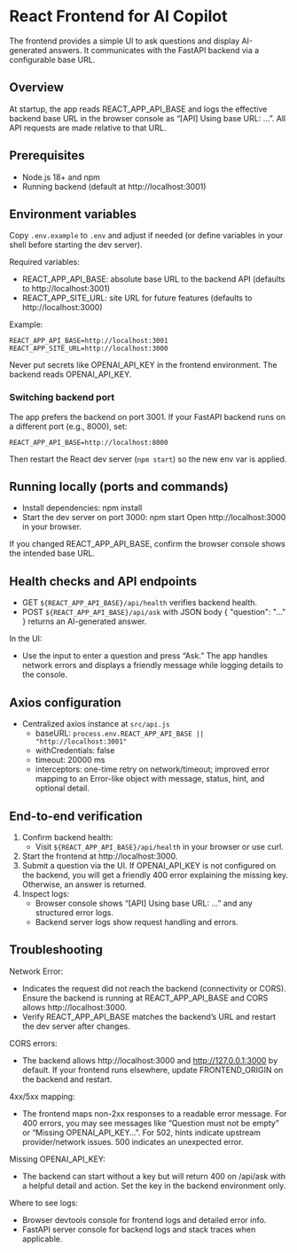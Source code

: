 # React Frontend for AI Copilot

The frontend provides a simple UI to ask questions and display AI-generated answers. It communicates with the FastAPI backend via a configurable base URL.

## Overview
At startup, the app reads REACT_APP_API_BASE and logs the effective backend base URL in the browser console as “[API] Using base URL: …”. All API requests are made relative to that URL.

## Prerequisites
- Node.js 18+ and npm
- Running backend (default at http://localhost:3001)

## Environment variables
Copy `.env.example` to `.env` and adjust if needed (or define variables in your shell before starting the dev server).

Required variables:
- REACT_APP_API_BASE: absolute base URL to the backend API (defaults to http://localhost:3001)
- REACT_APP_SITE_URL: site URL for future features (defaults to http://localhost:3000)

Example:
```
REACT_APP_API_BASE=http://localhost:3001
REACT_APP_SITE_URL=http://localhost:3000
```

Never put secrets like OPENAI_API_KEY in the frontend environment. The backend reads OPENAI_API_KEY.

### Switching backend port
The app prefers the backend on port 3001. If your FastAPI backend runs on a different port (e.g., 8000), set:
```
REACT_APP_API_BASE=http://localhost:8000
```
Then restart the React dev server (`npm start`) so the new env var is applied.

## Running locally (ports and commands)
- Install dependencies:
  npm install
- Start the dev server on port 3000:
  npm start
Open http://localhost:3000 in your browser.

If you changed REACT_APP_API_BASE, confirm the browser console shows the intended base URL.

## Health checks and API endpoints
- GET `${REACT_APP_API_BASE}/api/health` verifies backend health.
- POST `${REACT_APP_API_BASE}/api/ask` with JSON body { "question": "..." } returns an AI-generated answer.

In the UI:
- Use the input to enter a question and press “Ask.” The app handles network errors and displays a friendly message while logging details to the console.

## Axios configuration
- Centralized axios instance at `src/api.js`
  - baseURL: `process.env.REACT_APP_API_BASE || "http://localhost:3001"`
  - withCredentials: false
  - timeout: 20000 ms
  - interceptors: one-time retry on network/timeout; improved error mapping to an Error-like object with message, status, hint, and optional detail.

## End-to-end verification
1) Confirm backend health:
   - Visit `${REACT_APP_API_BASE}/api/health` in your browser or use curl.
2) Start the frontend at http://localhost:3000.
3) Submit a question via the UI. If OPENAI_API_KEY is not configured on the backend, you will get a friendly 400 error explaining the missing key. Otherwise, an answer is returned.
4) Inspect logs:
   - Browser console shows “[API] Using base URL: …” and any structured error logs.
   - Backend server logs show request handling and errors.

## Troubleshooting
Network Error:
- Indicates the request did not reach the backend (connectivity or CORS). Ensure the backend is running at REACT_APP_API_BASE and CORS allows http://localhost:3000.
- Verify REACT_APP_API_BASE matches the backend’s URL and restart the dev server after changes.

CORS errors:
- The backend allows http://localhost:3000 and http://127.0.0.1:3000 by default. If your frontend runs elsewhere, update FRONTEND_ORIGIN on the backend and restart.

4xx/5xx mapping:
- The frontend maps non-2xx responses to a readable error message. For 400 errors, you may see messages like “Question must not be empty” or “Missing OPENAI_API_KEY…”. For 502, hints indicate upstream provider/network issues. 500 indicates an unexpected error.

Missing OPENAI_API_KEY:
- The backend can start without a key but will return 400 on /api/ask with a helpful detail and action. Set the key in the backend environment only.

Where to see logs:
- Browser devtools console for frontend logs and detailed error info.
- FastAPI server console for backend logs and stack traces when applicable.
